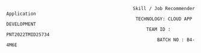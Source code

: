                                                    Skill / Job Recommender Application
                                                    TECHNOLOGY: CLOUD APP DEVELOPMENT
                                                        TEAM ID : PNT2022TMID25734
                                                            BATCH NO : B4-4M6E
